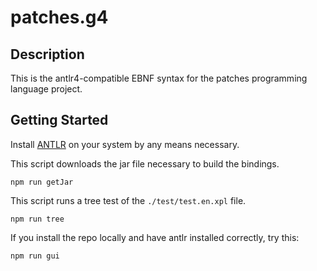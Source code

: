 # patches.g4

## Description

This is the antlr4-compatible EBNF syntax for the patches programming language
project.

## Getting Started

Install [ANTLR](https://www.antlr.org/) on your system by any means necessary.

This script downloads the jar file necessary to build the bindings.

    npm run getJar

This script runs a tree test of the `./test/test.en.xpl` file.

    npm run tree

If you install the repo locally and have antlr installed correctly, try this:

    npm run gui

